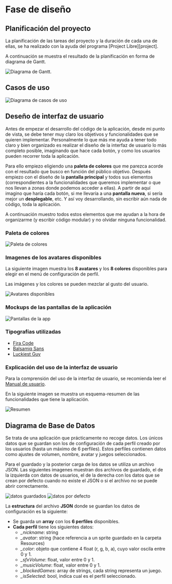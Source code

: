 # Fase de diseño

## Planificación del proyecto 

La planificación de las tareas del proyecto y la duración de cada una de ellas, se ha realizado con la ayuda del programa [Project Libre][project].

A continuación se muestra el resultado de la planificación en forma de diagrama de Gantt.

![Diagrama de Gantt][gantt].

## Casos de uso

![Diagrama de casos de uso][casos_uso]

## Deseño de interfaz de usuario

Antes de empezar el desarrollo del código de la aplicación, desde mi punto de vista, se debe tener muy claro los objetivos y funcionalidades que se quieren implementar. Personalmente lo que más me ayuda a tener todo claro y bien organizado es realizar el diseño de la interfaz de usuario lo más completo posible, imaginando que hace cada botón, y como los usuarios pueden recorrer toda la aplicación.

Para ello empiezo eligiendo una **paleta de colores** que me parezca acorde con el resultado que busco en función del público objetivo. Después empiezo con el diseño de la **pantalla principal** y todos sus elementos (correspondientes a la funcionalidades que queremos implementar o que nos llevan a zonas donde podemos acceder a ellas). A partir de aquí imagino que haría cada botón, si me llevaría a una **pantalla nueva**, si sería mejor un **desplegable**, etc. Y así voy desarrollando, sin escribir aún nada de código, toda la aplicación.

A continuación muestro todos estos elementos que me ayudan a la hora de organizarme (y escribir código modular) y no olvidar ninguna funcionalidad.

### Paleta de colores

![Paleta de colores][paleta]

### Imagenes de los avatares disponibles

La siguiente imagen muestra los **8 avatares** y los **8 colores** disponibles para elegir en el menú de configuración de perfil. 

Las imágenes y los colores se pueden mezclar al gusto del usuario.

![Avatares disponibles][avatar]

### Mockups de las pantallas de la aplicación

![Pantallas de la app][screens]

### Tipografías utilizadas

* [Fira Code][fira_code]
* [Balsamiq Sans][balsamiq]
* [Luckiest Guy][luckiest_guy]

### Explicación del uso de la interfaz de usuario

Para la comprensión del uso de la interfaz de usuario, se recomienda leer el [Manual de usuario][doc_manual].

En la siguiente imagen se muestra un esquema-resumen de las funcionalidades que tiene la aplicación.

![Resumen][resumen]

## Diagrama de Base de Datos

Se trata de una aplicación que prácticamente no recoge datos. Los únicos datos que se guardan son los de configuración de cada perfil creado por los usuarios (hasta un máximo de 6 perfiles). Estos perfiles contienen datos como ajustes de volumen, nombre, avatar y juegos seleccionados.

Para el guardado y la posterior carga de los datos se utiliza un archivo JSON. Las siguientes imagenes muestran dos archivos de guardado, el de la izquierda con datos de usuarios, el de la derecha con los datos que se crean por defecto cuando no existe el JSON o si el archivo no se puede abrir correctamente.

![datos guardados][data] ![datos por defecto][data_default]

La **estructura** del archivo **JSON** donde se guardan los datos de configuración es la siguiente:

* Se guarda un **array** con los **6 perfiles** disponibles.
* **Cada perfil** tiene los siguientes datos:
  * *_nickname*: string
  * *_avatar*: string (hace referencia a un sprite guardado en la carpeta Resources)
  * *_color*: objeto que contiene 4 float (r, g, b, a), cuyo valor oscila entre 0 y 1.
  * *_sfxVolume*: float, valor entre 0 y 1.
  * *_musicVolume*: float, valor entre 0 y 1.
  * *_blockedGames*: array de strings, cada string representa un juego.
  * *_isSelected*: bool, indica cual es el perfil seleccionado.

[//]: # (Enlaces a documentos)

[doc_manual]:doc/templates/4_manual_usuario.md

[//]: # (Enlaces a imagenes)

[gantt]:doc/img/gantt.png

[casos_uso]:doc/img/diseno/casos_uso.png "Diagrama de casos de uso"

[paleta]:doc/img/diseno/paleta.png "Paleta de colores"

[avatar]:doc/img/diseno/avatares.png "Avatares disponibles"

[screens]:doc/img/diseno/screens.png "Pantallas de la app"

[resumen]:doc/img/mockups/resumen.png "Resumen"

[data]:doc/img/diseno/json_ejemplo.png "JSON datos guardados"
[data_default]:doc/img/diseno/json_default.png "JSON datos por defecto"

[//]: # (Enlaces a tipografías)

[fira_code]:https://fonts.google.com/specimen/Fira+Code
[balsamiq]:https://fonts.google.com/specimen/Balsamiq+Sans
[luckiest_guy]:https://fonts.google.com/specimen/Luckiest+Guy